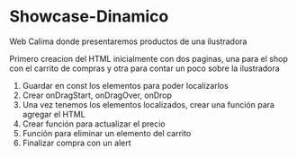 # Showcase-Dinamico

Web Calima donde presentaremos productos de una ilustradora 

Primero creacion del HTML inicialmente con dos paginas, una para el shop con el carrito de compras y otra para contar un poco sobre la ilustradora
1. Guardar en const los elementos para poder localizarlos
2. Crear onDragStart, onDragOver, onDrop
3. Una vez tenemos los elementos localizados, crear una función para agregar el HTML
4. Crear función para actualizar el precio 
5. Función para eliminar un elemento del carrito
6. Finalizar compra con un alert
